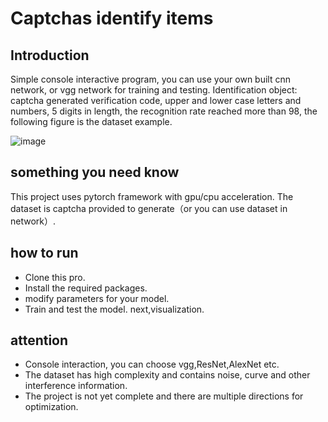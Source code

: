 # Captchas identify items

## Introduction
Simple console interactive program, you can use your own built cnn network, or vgg network for training and testing.
Identification object: captcha generated verification code, upper and lower case letters and numbers, 5 digits in length, 
the recognition rate reached more than 98, the following figure is the dataset example.

![image](https://github.com/gitover22/captcha_recognition/assets/83172922/8eb749cc-ec1c-47b2-b100-9d7ae022a033)

## something you need know
This project uses pytorch framework with gpu/cpu acceleration. The dataset is captcha provided to generate（or you can use dataset in network）.


## how to run
- Clone this pro.
- Install the required packages.
- modify parameters for your model.
- Train and test the model. next,visualization.


## attention
- Console interaction, you can choose vgg,ResNet,AlexNet etc.
- The dataset has high complexity and contains noise, curve and other interference information.
- The project is not yet complete and there are multiple directions for optimization.
